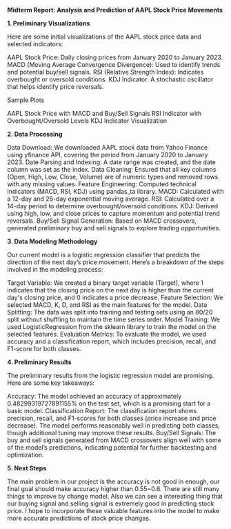 **Midterm Report: Analysis and Prediction of AAPL Stock Price Movements**

**1. Preliminary Visualizations**

Here are some initial visualizations of the AAPL stock price data and selected indicators:

AAPL Stock Price: Daily closing prices from January 2020 to January 2023.
MACD (Moving Average Convergence Divergence): Used to identify trends and potential buy/sell signals.
RSI (Relative Strength Index): Indicates overbought or oversold conditions.
KDJ Indicator: A stochastic oscillator that helps identify price reversals.

Sample Plots

AAPL Stock Price with MACD and Buy/Sell Signals
RSI Indicator with Overbought/Oversold Levels
KDJ Indicator Visualization

**2. Data Processing**

Data Download: We downloaded AAPL stock data from Yahoo Finance using yfinance API, covering the period from January 2020 to January 2023.
Date Parsing and Indexing: A date range was created, and the date column was set as the index.
Data Cleaning: Ensured that all key columns (Open, High, Low, Close, Volume) are of numeric types and removed rows with any missing values.
Feature Engineering: Computed technical indicators (MACD, RSI, KDJ) using pandas_ta library.
MACD: Calculated with a 12-day and 26-day exponential moving average.
RSI: Calculated over a 14-day period to determine overbought/oversold conditions.
KDJ: Derived using high, low, and close prices to capture momentum and potential trend reversals.
Buy/Sell Signal Generation: Based on MACD crossovers, generated preliminary buy and sell signals to explore trading opportunities.

**3. Data Modeling Methodology**

Our current model is a logistic regression classifier that predicts the direction of the next day’s price movement. Here’s a breakdown of the steps involved in the modeling process:

Target Variable: We created a binary target variable (Target), where 1 indicates that the closing price on the next day is higher than the current day's closing price, and 0 indicates a price decrease.
Feature Selection: We selected MACD, K, D, and RSI as the main features for the model.
Data Splitting: The data was split into training and testing sets using an 80/20 split without shuffling to maintain the time series order.
Model Training: We used LogisticRegression from the sklearn library to train the model on the selected features.
Evaluation Metrics: To evaluate the model, we used accuracy and a classification report, which includes precision, recall, and F1-score for both classes.

**4. Preliminary Results**
   
The preliminary results from the logistic regression model are promising. Here are some key takeaways:

Accuracy: The model achieved an accuracy of approximately 0.48299319727891155% on the test set, which is a promising start for a basic model.
Classification Report: The classification report shows precision, recall, and F1-scores for both classes (price increase and price decrease). The model performs reasonably well in predicting both classes, though additional tuning may improve these results.
Buy/Sell Signals: The buy and sell signals generated from MACD crossovers align well with some of the model’s predictions, indicating potential for further backtesting and optimization.

**5. Next Steps**

The main problem in our project is the accuracy is not good in enough, our final goal should make accuracy higher than 0.55~0.6. There are still many things to improve by change model. Also we can see a interesting thing that our buying signal and selling signal is extremely good in predicting stock price. I hope to incorporate these valuable features into the model to make more accurate predictions of stock price changes.

